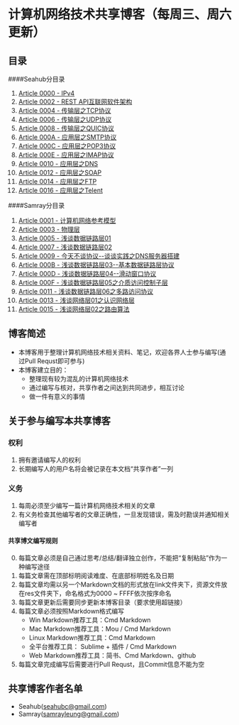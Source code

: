 # 计算机网络技术共享博客（每周三、周六更新）
## 目录
####Seahub分目录
1. [Article 0000 - IPv4](https://github.com/SeaHub/BlogOfComputerNetwork/blob/master/link/0000.md)
2. [Article 0002 - REST API互联网软件架构](https://github.com/SeaHub/BlogOfComputerNetwork/blob/master/link/0002.md)
3. [Article 0004 - 传输层之TCP协议](https://github.com/SeaHub/BlogOfComputerNetwork/blob/master/link/0004.md)
4. [Article 0006 - 传输层之UDP协议](https://github.com/SeaHub/BlogOfComputerNetwork/blob/master/link/0006.md)
5. [Article 0008 - 传输层之QUIC协议](https://github.com/SeaHub/BlogOfComputerNetwork/blob/master/link/0008.md)
6. [Article 000A - 应用层之SMTP协议](https://github.com/SeaHub/BlogOfComputerNetwork/blob/master/link/000A.md)
7. [Article 000C - 应用层之POP3协议](https://github.com/SeaHub/BlogOfComputerNetwork/blob/master/link/000C.md)
8. [Article 000E - 应用层之IMAP协议](https://github.com/SeaHub/BlogOfComputerNetwork/blob/master/link/000E.md)
9. [Article 0010 - 应用层之DNS](https://github.com/SeaHub/BlogOfComputerNetwork/blob/master/link/0010.md)
10. [Article 0012 - 应用层之SOAP](https://github.com/SeaHub/BlogOfComputerNetwork/blob/master/link/0012.md)
11. [Article 0014 - 应用层之FTP](https://github.com/SeaHub/BlogOfComputerNetwork/blob/master/link/0014.md)
12. [Article 0016 - 应用层之Telent](https://github.com/SeaHub/BlogOfComputerNetwork/blob/master/link/0016.md)

####Samray分目录
1. [Article 0001 - 计算机网络参考模型](https://github.com/SeaHub/BlogOfComputerNetwork/blob/master/link/0001.md)
2. [Article 0003 - 物理层](https://github.com/SeaHub/BlogOfComputerNetwork/blob/master/link/0003.md)
3. [Article 0005 - 浅谈数据链路层01](https://github.com/SeaHub/BlogOfComputerNetwork/blob/master/link/0005.md)
4. [Article 0007 - 浅谈数据链路层02](https://github.com/SeaHub/BlogOfComputerNetwork/blob/master/link/0007.md)
5. [Article 0009 - 今天不谈协议--谈谈实践之DNS服务器搭建](https://github.com/SeaHub/BlogOfComputerNetwork/blob/master/link/0009.md)
6. [Article 000B - 浅谈数据链路层03--基本数据链路层协议](https://github.com/SeaHub/BlogOfComputerNetwork/blob/master/link/000B.md)
7. [Article 000D - 浅谈数据链路层04--滑动窗口协议](https://github.com/SeaHub/BlogOfComputerNetwork/blob/master/link/000D.md)
8. [Article 000F - 浅谈数据链路层05之介质访问控制子层](https://github.com/SeaHub/BlogOfComputerNetwork/blob/master/link/000F.md)
9. [Article 0011 - 浅谈数据链路层06之多路访问协议](https://github.com/SeaHub/BlogOfComputerNetwork/blob/master/link/0011.md)
10. [Article 0013 - 浅谈网络层01之认识网络层](https://github.com/SeaHub/BlogOfComputerNetwork/blob/master/link/0013.md)
11. [Article 0015 - 浅谈网络层02之路由算法](https://github.com/SeaHub/BlogOfComputerNetwork/blob/master/link/0015.md)

## 博客简述
* 本博客用于整理计算机网络技术相关资料、笔记，欢迎各界人士参与编写(通过Pull Requst即可参与)
* 本博客建立目的：
	* 整理现有较为混乱的计算机网络技术
	* 通过编写与核对，共享作者之间达到共同进步，相互讨论
	* 做一件有意义的事情

## 关于参与编写本共享博客
### 权利
1. 拥有邀请编写人的权利
2. 长期编写人的用户名将会被记录在本文档“共享作者”一列

### 义务
1. 每周必须至少编写一篇计算机网络技术相关的文章
2. 有义务检查其他编写者的文章正确性，一旦发现错误，需及时勘误并通知相关编写者

#### 共享博文编写规则
0. 每篇文章必须是自己通过思考/总结/翻译独立创作，不能把“复制粘贴”作为一种编写途径
1. 每篇文章需在顶部标明阅读难度、在底部标明姓名及日期
2. 每篇文章均需以另一个Markdown文档的形式放在link文件夹下，资源文件放在res文件夹下，命名格式为0000 ~ FFFF依次按序命名
3. 每篇文章更新后需要同步更新本博客目录（要求使用超链接）
4. 每篇文章必须按照Markdown格式编写
	* Win Markdown推荐工具：Cmd Markdown
	* Mac Markdown推荐工具：Mou / Cmd Markdown
	* Linux Markdown推荐工具：Cmd Markdown
	* 全平台推荐工具： Sublime + 插件 / Cmd Markdown
	* Web Markdown推荐工具：简书、Cmd Markdown、github
5. 每篇文章完成编写后需要进行Pull Requst，且Commit信息不能为空

## 共享博客作者名单
* Seahub(seahubc@gmail.com)
* Samray(samrayleung@gmail.com)



